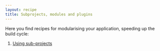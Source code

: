 ```yaml
---
layout: recipe
title: Subprojects, modules and plugins
---
```


Here you find recipes for modularising your application, 
speeding up the build cycle:

1. [Using sub-projects](subproject.html)
